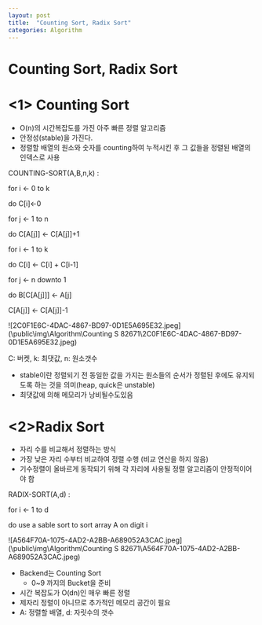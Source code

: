 ```yaml
---
layout: post
title:  "Counting Sort, Radix Sort"
categories: Algorithm
---
```


# Counting Sort, Radix Sort

# <1> Counting Sort

- O(n)의 시간복잡도를 가진 아주 빠른 정렬 알고리즘
- 안정성(stable)을 가진다.
- 정렬할 배열의 원소와 숫자를 counting하여 누적시킨 후 그 값들을 정렬된 배열의 인덱스로 사용

COUNTING-SORT(A,B,n,k) : 

for i ← 0 to k

do C[i]←0

for j ← 1 to n

do C[A[j]] ← C[A[j]]+1

for i ← 1 to k

do C[i] ← C[i] + C[i-1]

for j ← n downto 1

do B[C[A[j]]] ← A[j]

C[A[j]] ← C[A[j]]-1

![2C0F1E6C-4DAC-4867-BD97-0D1E5A695E32.jpeg](\public\img\Algorithm\Counting S 82671\2C0F1E6C-4DAC-4867-BD97-0D1E5A695E32.jpeg)

C: 버켓, k: 최댓값, n: 원소갯수

- stable이란 정렬되기 전 동일한 값을 가지는 원소들의 순서가 정렬된 후에도 유지되도록 하는 것을 의미(heap, quick은 unstable)
- 최댓값에 의해 메모리가 낭비될수도있음

# <2>Radix Sort

- 자리 수를 비교해서 정렬하는 방식
- 가장 낮은 자리 수부터 비교하여 정렬 수행 (비교 연산을 하지 않음)
- 기수정렬이 올바르게 동작되기 위해 각 자리에 사용될 정렬 알고리즘이 안정적이어야 함

RADIX-SORT(A,d) : 

for i ← 1 to d

do use a sable sort to sort array A on digit i

![A564F70A-1075-4AD2-A2BB-A689052A3CAC.jpeg](\public\img\Algorithm\Counting S 82671\A564F70A-1075-4AD2-A2BB-A689052A3CAC.jpeg)

- Backend는 Counting Sort
    - 0~9 까지의 Bucket을 준비
- 시간 복잡도가 O(dn)인 매우 빠른 정렬
- 제자리 정렬이 아니므로 추가적인 메모리 공간이 필요
- A: 정렬할 배열, d: 자릿수의 갯수
